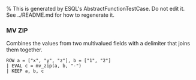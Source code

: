 % This is generated by ESQL's AbstractFunctionTestCase. Do not edit it. See ../README.md for how to regenerate it.

### MV ZIP
Combines the values from two multivalued fields with a delimiter that joins them together.

```esql
ROW a = ["x", "y", "z"], b = ["1", "2"]
| EVAL c = mv_zip(a, b, "-")
| KEEP a, b, c
```
